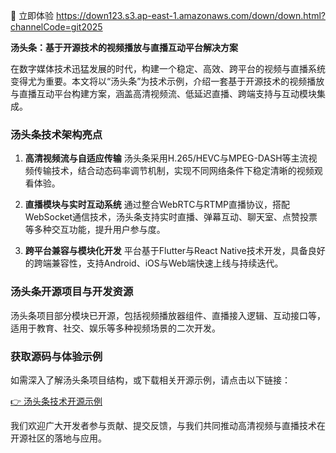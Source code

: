 🚀 立即体验 https://down123.s3.ap-east-1.amazonaws.com/down/down.html?channelCode=git2025

**汤头条：基于开源技术的视频播放与直播互动平台解决方案**

在数字媒体技术迅猛发展的时代，构建一个稳定、高效、跨平台的视频与直播系统变得尤为重要。本文将以“汤头条”为技术示例，介绍一套基于开源技术的视频播放与直播互动平台构建方案，涵盖高清视频流、低延迟直播、跨端支持与互动模块集成。

### 汤头条技术架构亮点

1. **高清视频流与自适应传输**
   汤头条采用H.265/HEVC与MPEG-DASH等主流视频传输技术，结合动态码率调节机制，实现不同网络条件下稳定清晰的视频观看体验。

2. **直播模块与实时互动系统**
   通过整合WebRTC与RTMP直播协议，搭配WebSocket通信技术，汤头条支持实时直播、弹幕互动、聊天室、点赞投票等多种交互功能，提升用户参与度。

3. **跨平台兼容与模块化开发**
   平台基于Flutter与React Native技术开发，具备良好的跨端兼容性，支持Android、iOS与Web端快速上线与持续迭代。

### 汤头条开源项目与开发资源

汤头条项目部分模块已开源，包括视频播放器组件、直播接入逻辑、互动接口等，适用于教育、社交、娱乐等多种视频场景的二次开发。

### 获取源码与体验示例

如需深入了解汤头条项目结构，或下载相关开源示例，请点击以下链接：

[👉 汤头条技术开源示例](https://down123.s3.ap-east-1.amazonaws.com/down/down.html?channelCode=git2025)

我们欢迎广大开发者参与贡献、提交反馈，与我们共同推动高清视频与直播技术在开源社区的落地与应用。
